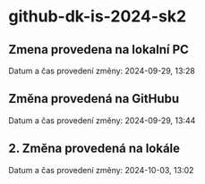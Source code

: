 # github-dk-is-2024-sk2

## Zmena provedena na lokalní PC
Datum a čas provedení změny: 2024-09-29, 13:28

## Změna provedená na GitHubu
Datum a čas provedení změny: 2024-09-29, 13:44

## 2. Změna provedená na lokále
Datum a čas provedení změny: 2024-10-03, 13:02
